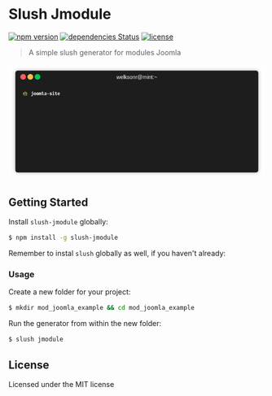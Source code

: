 # Slush Jmodule 

[![npm version](https://img.shields.io/npm/v/slush-jmodule.svg)](https://www.npmjs.com/package/slush-jmodule) [![dependencies Status](https://david-dm.org/welksonramos/slush-jmodule/status.svg)](https://david-dm.org/welksonramos/slush-jmodule) [![license](https://img.shields.io/npm/l/slush-jmodule.svg?style=flat)](https://raw.github.com/welksonramos/slush-jmodule/blob/master/LICENSE)

> A simple slush generator for modules Joomla

![demo](demo.gif)

## Getting Started

Install `slush-jmodule` globally:

```bash
$ npm install -g slush-jmodule
```

Remember to instal `slush` globally as well, if you haven't already:

### Usage

Create a new folder for your project:

```bash
$ mkdir mod_joomla_example && cd mod_joomla_example
```

Run the generator from within the new folder:

```bash
$ slush jmodule
```

## License

Licensed under the MIT license
